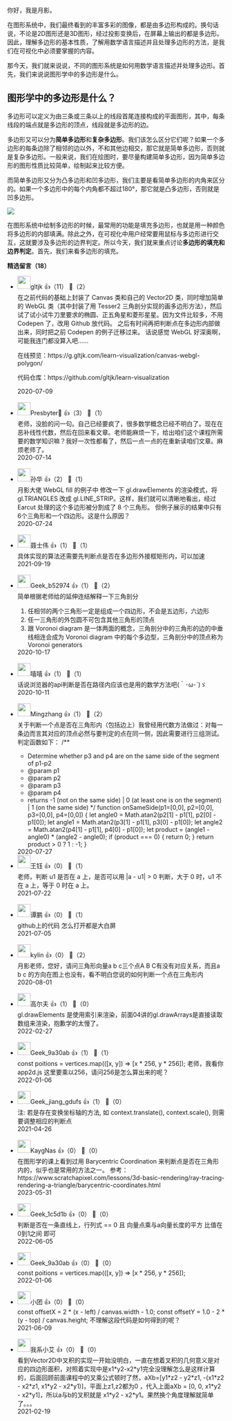 你好，我是月影。

在图形系统中，我们最终看到的丰富多彩的图像，都是由多边形构成的。换句话说，不论是2D图形还是3D图形，经过投影变换后，在屏幕上输出的都是多边形。因此，理解多边形的基本性质，了解用数学语言描述并且处理多边形的方法，是我们在可视化中必须要掌握的内容。

那今天，我们就来说说，不同的图形系统是如何用数学语言描述并处理多边形。首先，我们来说说图形学中的多边形是什么。

## 图形学中的多边形是什么？

多边形可以定义为由三条或三条以上的线段首尾连接构成的平面图形，其中，每条线段的端点就是多边形的顶点，线段就是多边形的边。

多边形又可以分为**简单多边形**和**复杂多边形**。我们该怎么区分它们呢？如果一个多边形的每条边除了相邻的边以外，不和其他边相交，那它就是简单多边形，否则就是复杂多边形。一般来说，我们在绘图时，要尽量构建简单多边形，因为简单多边形的图形性质比较简单，绘制起来比较方便。

而简单多边形又分为凸多边形和凹多边形，我们主要是看简单多边形的内角来区分的。如果一个多边形中的每个内角都不超过180°，那它就是凸多边形，否则就是凹多边形。

![](https://static001.geekbang.org/resource/image/74/4a/74c812ef3a15f5f20d7a5bbaff30794a.jpg?wh=859%2A334)

在图形系统中绘制多边形的时候，最常用的功能是填充多边形，也就是用一种颜色将多边形的内部填满。除此之外，在可视化中用户经常要用鼠标与多边形进行交互，这就要涉及多边形的边界判定。所以今天，我们就来重点讨论**多边形的填充和边界判定**。首先，我们来看多边形的填充。
<div><strong>精选留言（18）</strong></div><ul>
<li><img src="http://thirdwx.qlogo.cn/mmopen/vi_32/Q0j4TwGTfTJ7hqBj1WIXVJgRwxVEg7fREAwI04BKRM8ibzVA8DIOaLSLqIrjw8UYr9GDUFFZW7mhBLC4hSp5r9g/132" width="30px"><span>gltjk</span> 👍（11） 💬（2）<div>在之前代码的基础上封装了 Canvas 类和自己的 Vector2D 类，同时增加简单的 WebGL 类（其中封装了用 Tesser2 三角剖分实现的画多边形方法），然后试了试小试牛刀里要求的椭圆、正五角星和菱形星星。因为文件比较多，不用 Codepen 了，改用 Github 放代码。
之后有时间再把判断点在多边形内部做出来，同时把之前 Codepen 的例子迁移过来。
话说感觉 WebGL 好深奥啊，可能我连门都没算入吧……

在线预览：https:&#47;&#47;g.gltjk.com&#47;learn-visualization&#47;canvas-webgl-polygon&#47;

代码仓库：https:&#47;&#47;github.com&#47;gltjk&#47;learn-visualization</div>2020-07-09</li><br/><li><img src="https://static001.geekbang.org/account/avatar/00/12/fe/93/31869247.jpg" width="30px"><span>Presbyter🎱</span> 👍（3） 💬（1）<div>老师，没脸的问一句。自己已经要疯了，很多数学概念已经不明白了。现在在恶补线性代数，然后在回来看文章。老师能麻烦一下，给出咱们这个课程所需要的数学知识嘛？我好一次性都看了，然后一点一点的在重新读咱们文章。麻烦老师了。</div>2020-07-14</li><br/><li><img src="https://static001.geekbang.org/account/avatar/00/1f/35/7a/c0498c0b.jpg" width="30px"><span>孙华</span> 👍（2） 💬（1）<div>月影大佬
WebGL fill 的例子中
修改一下 gl.drawElements 的渲染模式，将 gl.TRIANGLES 改成 gl.LINE_STRIP。这样，我们就可以清晰地看出，经过 Earcut 处理的这个多边形被分割成了 8 个三角形。
但例子展示的结果中只有6个三角形和一个四边形。这是什么原因？</div>2020-07-24</li><br/><li><img src="https://static001.geekbang.org/account/avatar/00/10/d1/2e/ad6315ab.jpg" width="30px"><span>聂士伟</span> 👍（1） 💬（1）<div>具体实现的算法还需要先判断点是否在多边形外接框矩形内，可以加速</div>2021-09-19</li><br/><li><img src="" width="30px"><span>Geek_b52974</span> 👍（1） 💬（2）<div>简单根据老师给的延伸连结解释一下三角剖分
1.  任相邻的两个三角形一定是组成一个四边形，不会是五边形，六边形
2. 任一三角形的外包圆不可包含其他三角形的顶点
3. 跟 Voronoi diagram 是一体两面的概念，三角剖分中的三角形的边的中垂线相连会成为 Voronoi diagram 中的每个多边型，三角剖分中的顶点称为 Voronoi generators </div>2020-10-17</li><br/><li><img src="https://static001.geekbang.org/account/avatar/00/14/f4/78/9953da19.jpg" width="30px"><span>嘻嘻</span> 👍（1） 💬（1）<div>话说浏览器的api判断是否在路径内应该也是用的数学方法吧(｀･ω･´)ゞ</div>2020-10-11</li><br/><li><img src="http://thirdwx.qlogo.cn/mmopen/vi_32/Q0j4TwGTfTLqNxFYmldFiaT0180Po2TEbPuB3l0uZIqKb9sPWO97XicgDlaSIbkggq9yXv1vd1l7DXR4BjuqN76w/132" width="30px"><span>Mingzhang</span> 👍（1） 💬（2）<div>关于判断一个点是否在三角形内（包括边上）我曾经用代数方法做过：对每一条边而言其对应的顶点必然与要判定的点在同一侧，因此需要进行三组测试。判定函数如下：
&#47;**
 * Determine whether p3 and p4 are on the same side of the segment of p1-p2
 * @param p1
 * @param p2
 * @param p3
 * @param p4
 * returns -1 (not on the same side) | 0 (at least one is on the segment) | 1 (on the same side)
 *&#47;
function onSameSide(p1=[0,0], p2=[0,0], p3=[0,0], p4=[0,0]) {
  let angle0 = Math.atan2(p2[1] - p1[1], p2[0] - p1[0]);
  let angle1 = Math.atan2(p3[1] - p1[1], p3[0] - p1[0]);
  let angle2 = Math.atan2(p4[1] - p1[1], p4[0] - p1[0]);
  let product = (angle1 - angle0) * (angle2 - angle0);
  if (product === 0) {
    return 0;
  }
  return product &gt; 0 ? 1 : -1;
}
</div>2020-07-27</li><br/><li><img src="" width="30px"><span>王钰</span> 👍（0） 💬（1）<div>老师，判断 u1 是否在 a 上，是否可以用 |a - u1| &gt; 0 判断，大于 0 时，u1 不在 a 上，等于 0 时在 a 上。</div>2021-07-22</li><br/><li><img src="https://static001.geekbang.org/account/avatar/00/11/6c/f9/af80b4da.jpg" width="30px"><span>谭鹏</span> 👍（0） 💬（1）<div>github上的代码 怎么打开都是大白屏</div>2021-07-05</li><br/><li><img src="https://static001.geekbang.org/account/avatar/00/14/9e/50/21e0beca.jpg" width="30px"><span>kylin</span> 👍（0） 💬（2）<div>月影老师，您好，请问三角形向量a b c三个点A B C有没有对应关系，而且a b c 的方向在图上也没有，看不明白您说的如何判断一个点在三角形内</div>2020-08-01</li><br/><li><img src="https://static001.geekbang.org/account/avatar/00/11/5b/37/8cf84372.jpg" width="30px"><span>高尔夫</span> 👍（1） 💬（0）<div>gl.drawElements 是使用索引来渲染，前面04讲的gl.drawArrays是直接读取数组来渲染，抱歉学的太慢了。</div>2022-02-27</li><br/><li><img src="https://static001.geekbang.org/account/avatar/00/1f/8f/a1/5482b927.jpg" width="30px"><span>Geek_9a30ab</span> 👍（1） 💬（1）<div> const poitions = vertices.map(([x, y]) =&gt; [x * 256, y * 256]);
老师，我看你app2d.js 这里要乘以256，请问256是怎么算出来的呢？
</div>2022-01-06</li><br/><li><img src="http://thirdwx.qlogo.cn/mmopen/vi_32/3raFU5AA5eEtZSRTiacg0eceh05FFAwSSDwLy48A5TvPVzp3p1oaRnibjP5kIucLHeRb8ocSCcQq3vpe9Ahq0zJw/132" width="30px"><span>Geek_jiang_gdufs</span> 👍（1） 💬（0）<div>注: 若是存在变换坐标轴的方法, 如 context.translate(), context.scale(), 则需要调整相应的判断点</div>2021-04-26</li><br/><li><img src="https://static001.geekbang.org/account/avatar/00/23/52/38/9f30d516.jpg" width="30px"><span>KaygNas</span> 👍（0） 💬（0）<div>在图形学的课上看到过用 Barycentric Coordination 来判断点是否在三角形内的，似乎也是常用的方法之一。
参考：https:&#47;&#47;www.scratchapixel.com&#47;lessons&#47;3d-basic-rendering&#47;ray-tracing-rendering-a-triangle&#47;barycentric-coordinates.html</div>2023-05-31</li><br/><li><img src="" width="30px"><span>Geek_1c5d1b</span> 👍（0） 💬（0）<div>判断是否在一条直线上，行列式 == 0 且 向量点乘与a向量长度的平方 比值在0到1之间 即可</div>2022-06-05</li><br/><li><img src="https://static001.geekbang.org/account/avatar/00/1f/8f/a1/5482b927.jpg" width="30px"><span>Geek_9a30ab</span> 👍（0） 💬（0）<div> const poitions = vertices.map(([x, y]) =&gt; [x * 256, y * 256]);</div>2022-01-06</li><br/><li><img src="https://static001.geekbang.org/account/avatar/00/1e/f5/98/c490d236.jpg" width="30px"><span>小团</span> 👍（0） 💬（0）<div>const offsetX = 2 * (x - left) &#47; canvas.width - 1.0;
const offsetY = 1.0 - 2 * (y - top) &#47; canvas.height;
不理解这段代码是如何得到的呢？</div>2021-06-09</li><br/><li><img src="https://static001.geekbang.org/account/avatar/00/14/b1/43/5eebf2cd.jpg" width="30px"><span>我系小艾</span> 👍（0） 💬（0）<div>看到Vector2D中叉积的实现一开始没明白，一直在想着叉积的几何意义是对应的四边形面积，对照着实现中是x1*y2-x2*y1完全没理解怎么是这样计算的，后面回顾前面课程中的叉乘公式顿时了然，aXb=[y1*z2 - y2*z1, -(x1*z2 - x2*z1, x1*y2 - x2*y1)]，平面上z1,z2都为0 ，代入上面aXb = [0, 0, x1*y2 - x2*y1]，所以a与b的叉积就是 x1*y2 - x2*y1。果然换个角度理解就简单了。。。</div>2021-02-19</li><br/>
</ul>